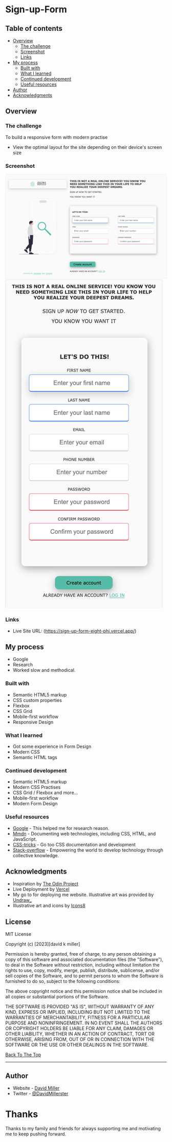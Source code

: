 # Sign-up-Form

## Table of contents

- [Overview](#overview)
  - [The challenge](#the-challenge)
  - [Screenshot](#screenshot)
  - [Links](#links)
- [My process](#my-process)
  - [Built with](#built-with)
  - [What I learned](#what-i-learned)
  - [Continued development](#continued-development)
  - [Useful resources](#useful-resources)
- [Author](#author)
- [Acknowledgments](#acknowledgments)

## Overview

### The challenge

To build a responsive form with modern practise

- View the optimal layout for the site depending on their device's screen size

### Screenshot

![Desktop-View](https://github.com/Humerous/sign-up-form/blob/main/sign-up-form/desktop%20-%20preview.png)
![Mobile-View](https://github.com/Humerous/sign-up-form/blob/main/sign-up-form/Mobile%20-%20preview.png)

### Links

- Live Site URL: (https://sign-up-form-eight-phi.vercel.app/)

## My process

- Google
- Research 
- Worked slow and methodical.

### Built with

- Semantic HTML5 markup
- CSS custom properties
- Flexbox
- CSS Grid
- Mobile-first workflow
- Responsive Design

### What I learned

- Got some experience in Form Design
- Modern CSS
- Semantic HTML tags

### Continued development

- Semantic HTML5 markup
- Modern CSS Practises
- CSS Grid / Flexbox and more...
- Mobile-first workflow
- Modern Form Design

### Useful resources

- [Google](https://www.google.com) - This helped me for research reason.
- [Mmdn](https://developer.mozilla.org/en-US/) - Documenting web technologies, including CSS, HTML, and JavaScript.
- [CSS-tricks](https://css-tricks.com/) - Go too CSS documentation and development
- [Stack-overflow](https://stackoverflow.com/) - Empowering the world to develop technology through collective knowledge.

## Acknowledgments

- Inspiration by [The Odin Project](https://www.theodinproject.com/)
- Live Deployment by [Vercel](https://vercel.com/)
- My go to for deploying me website. Illustrative art was provided by [Undraw\_](https://undraw.co/)
- Illustrative art and icons by [Icons8](https://icons8.com/)

## License

MIT License

Copyright (c) [2023][david k miller]

Permission is hereby granted, free of charge, to any person obtaining a copy
of this software and associated documentation files (the "Software"), to deal
in the Software without restriction, including without limitation the rights
to use, copy, modify, merge, publish, distribute, sublicense, and/or sell
copies of the Software, and to permit persons to whom the Software is
furnished to do so, subject to the following conditions:

The above copyright notice and this permission notice shall be included in all
copies or substantial portions of the Software.

THE SOFTWARE IS PROVIDED "AS IS", WITHOUT WARRANTY OF ANY KIND, EXPRESS OR
IMPLIED, INCLUDING BUT NOT LIMITED TO THE WARRANTIES OF MERCHANTABILITY,
FITNESS FOR A PARTICULAR PURPOSE AND NONINFRINGEMENT. IN NO EVENT SHALL THE
AUTHORS OR COPYRIGHT HOLDERS BE LIABLE FOR ANY CLAIM, DAMAGES OR OTHER
LIABILITY, WHETHER IN AN ACTION OF CONTRACT, TORT OR OTHERWISE, ARISING FROM,
OUT OF OR IN CONNECTION WITH THE SOFTWARE OR THE USE OR OTHER DEALINGS IN THE
SOFTWARE.

[Back To The Top](#read-me-template)

---

## Author

- Website - [David Miller](https://my-portfolio-phi-seven.vercel.app/)
- Twitter - [@DavidMillerster](https://www.twitter.com/DavidMillerster)

# Thanks

Thanks to my family and friends for always supporting me and motivating me to keep pushing forward.
